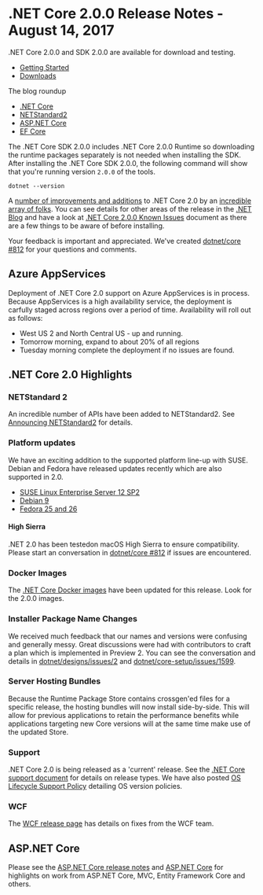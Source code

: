 # .NET Core 2.0.0 Release Notes - August 14, 2017

.NET Core 2.0.0 and SDK 2.0.0 are available for download and testing.

* [Getting Started](https://www.microsoft.com/net/core/)
* [Downloads](https://github.com/dotnet/core/blob/master/release-notes/download-archives/2.0.0-download.md)

The blog roundup

* [.NET Core](https://blogs.msdn.microsoft.com/dotnet/2017/08/14/announcing-net-core-2-0/)
* [NETStandard2](https://blogs.msdn.microsoft.com/dotnet/2017/08/14/announcing-net-standard-2-0/)
* [ASP.NET Core](https://blogs.msdn.microsoft.com/webdev/2017/08/14/announcing-asp-net-core-2-0/)
* [EF Core](https://blogs.msdn.microsoft.com/dotnet/2017/08/14/announcing-entity-framework-core-2-0/)

The .NET Core SDK 2.0.0 includes .NET Core 2.0.0 Runtime so downloading the runtime packages separately is not needed when installing the SDK. After installing the .NET Core SDK 2.0.0, the following command will show that you're running version `2.0.0` of the tools.

`dotnet --version`

A [number of improvements and additions](2.0.0-commit.md) to .NET Core 2.0 by an [incredible array of folks](2.0.0-contributor.md). You can see details for other areas of the release in the [.NET Blog](https://blogs.msdn.microsoft.com/dotnet/2017/08/14/announcing-net-core-2-0/) and have a look at [.NET Core 2.0.0 Known Issues](2.0.0-known-issues.md) document as there are a few things to be aware of before installing.

Your feedback is important and appreciated. We've created [dotnet/core #812](https://github.com/dotnet/core/issues/812) for your questions and comments.

## Azure AppServices

Deployment of .NET Core 2.0 support on Azure AppServices is in process. Because AppServices is a high availability service, the deployment is carfully staged across regions over a period of time. Availability will roll out as follows:

* West US 2 and North Central US - up and running.
* Tomorrow morning, expand to about 20% of all regions
* Tuesday morning complete the deployment if no issues are found.

## .NET Core 2.0 Highlights

### NETStandard 2

An incredible number of APIs have been added to NETStandard2. See [Announcing NETStandard2](https://blogs.msdn.microsoft.com/dotnet/2017/08/14/announcing-net-standard-2-0/) for details. 

### Platform updates

We have an exciting addition to the supported platform line-up with SUSE. Debian and Fedora have released updates recently which are also supported in 2.0.

* [SUSE Linux Enterprise Server 12 SP2](https://www.suse.com/products/server/)
* [Debian 9](https://www.debian.org/News/2017/20170617)
* [Fedora 25 and 26](https://getfedora.org)

#### High Sierra

.NET 2.0 has been testedon macOS High Sierra to ensure compatibility. Please start an conversation in [dotnet/core #812](https://github.com/dotnet/core/issues/812) if issues are encountered.

### Docker Images

The [.NET Core Docker images](https://hub.docker.com/r/microsoft/dotnet/) have been updated for this release. Look for the 2.0.0 images.

### Installer Package Name Changes

We received much feedback that our names and versions were confusing and generally messy. Great discussions were had with contributors to craft a plan which is implemented in Preview 2. You can see the conversation and details in [dotnet/designs/issues/2](https://github.com/dotnet/designs/issues/2) and [dotnet/core-setup/issues/1599](https://github.com/dotnet/core-setup/issues/1599).

### Server Hosting Bundles

Because the Runtime Package Store contains crossgen'ed files for a specific release, the hosting bundles will now install side-by-side. This will allow for previous applications to retain the performance benefits while applications targeting new Core versions will at the same time make use of the updated Store.

### Support

.NET Core 2.0 is being released as a 'current' release. See the [.NET Core support document](https://github.com/dotnet/core/blob/master/microsoft-support.md) for details on release types. We have also posted [OS Lifecycle Support Policy](https://github.com/dotnet/core/blob/master/os-lifecycle-policy.md) detailing OS version policies.

### WCF

The [WCF release page](https://github.com/dotnet/wcf/releases/tag/v2.0.0) has details on fixes from the WCF team.

## ASP.NET Core

Please see the [ASP.NET Core release notes](https://github.com/aspnet/Home/releases/tag/2.0.0) and [ASP.NET Core](https://blogs.msdn.microsoft.com/webdev/2017/08/14/announcing-asp-net-core-2-0/) for highlights on work from ASP.NET Core, MVC, Entity Framework Core and others.
